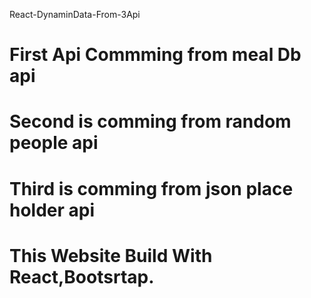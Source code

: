 React-DynaminData-From-3Api

# First Api Commming from meal Db api
# Second is comming from random people api
# Third is comming from json place holder api
# This Website Build With React,Bootsrtap.
